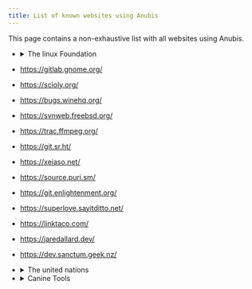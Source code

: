 ```yaml
---
title: List of known websites using Anubis
---
```


This page contains a non-exhaustive list with all websites using Anubis.

* <details>
  <summary>The linux Foundation</summary>
  
  * https://git.kernel.org/
  * https://lore.kernel.org/
  </details>
* https://gitlab.gnome.org/
* https://scioly.org/
* https://bugs.winehq.org/
* https://svnweb.freebsd.org/
* https://trac.ffmpeg.org/
* https://git.sr.ht/
* https://xeiaso.net/
* https://source.puri.sm/
* https://git.enlightenment.org/
* https://superlove.sayitditto.net/
* https://linktaco.com/
* https://jaredallard.dev/
* https://dev.sanctum.geek.nz/
* <details>
  <summary>The united nations</summary>
  
  * https://policytoolbox.iiep.unesco.org/
  </details>
* <details>
  <summary>Canine Tools</summary>
  
    * https://canine.tools
    * https://overflow.canine.tools
    * https://read.canine.tools
    * https://binternet.canine.tools
    * https://breeze.canine.tools
    * https://dumb.canine.tools
    * https://libremdb.canine.tools
    * https://mozhi.canine.tools
    * https://priviblur.canine.tools
    * https://quetre.canine.tools
    * https://redlib.canine.tools
    * https://rimgo.canine.tools
    * https://tent.canine.tools
    * https://wikiless.canine.tools
  </details>
